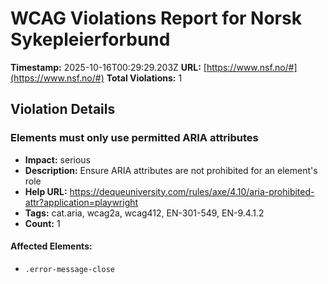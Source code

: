 # WCAG Violations Report for Norsk Sykepleierforbund

**Timestamp:** 2025-10-16T00:29:29.203Z
**URL:** [https://www.nsf.no/#](https://www.nsf.no/#)
**Total Violations:** 1

## Violation Details

### Elements must only use permitted ARIA attributes

- **Impact:** serious
- **Description:** Ensure ARIA attributes are not prohibited for an element's role
- **Help URL:** https://dequeuniversity.com/rules/axe/4.10/aria-prohibited-attr?application=playwright
- **Tags:** cat.aria, wcag2a, wcag412, EN-301-549, EN-9.4.1.2
- **Count:** 1

#### Affected Elements:

- `.error-message-close`
